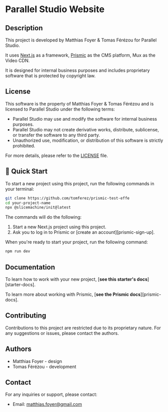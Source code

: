 # Parallel Studio Website

## Description

This project is developed by Matthias Foyer & Tomas Férézou for Parallel Studio.

It uses [Next.js](https://nextjs.org/docs/app) as a framework, [Prismic](https://prismic.io/) as the CMS platform, Mux as the Video CDN.

It is designed for internal business purposes and includes proprietary software that is protected by copyright law.

## License

This software is the property of Matthias Foyer & Tomas Férézou and is licensed to Parallel Studio under the following terms:

- Parallel Studio may use and modify the software for internal business purposes.
- Parallel Studio may not create derivative works, distribute, sublicense, or transfer the software to any third party.
- Unauthorized use, modification, or distribution of this software is strictly prohibited.

For more details, please refer to the [LICENSE](./LICENSE) file.

## 🚀 Quick Start

To start a new project using this project, run the following commands in your terminal:

```sh
git clone https://github.com/tomferez/prismic-test-effe
cd your-project-name
npx @slicemachine/init@latest
```

The commands will do the following:

1. Start a new Next.js project using this project.
2. Ask you to log in to Prismic or [create an account][prismic-sign-up].

When you're ready to start your project, run the following command:

```sh
npm run dev
```

## Documentation

To learn how to work with your new project, [**see this starter's docs**][starter-docs].

To learn more about working with Prismic, [**see the Prismic docs**][prismic-docs].

## Contributing

Contributions to this project are restricted due to its proprietary nature. For any suggestions or issues, please contact the authors.

## Authors

- Matthias Foyer - design
- Tomas Férézou - development

## Contact

For any inquiries or support, please contact:

- Email: [matthias.foyer@gmail.com](mailto:matthias.foyer@gmail.com)
